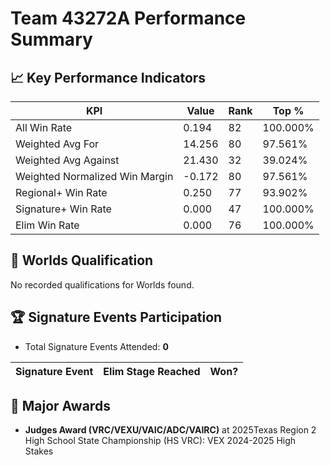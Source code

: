 # Team 43272A Performance Summary

## 📈 Key Performance Indicators
| KPI | Value | Rank | Top % |
| --- | ----- | ---- | ----- |
| All Win Rate | 0.194 | 82 | 100.000% |
| Weighted Avg For | 14.256 | 80 | 97.561% |
| Weighted Avg Against | 21.430 | 32 | 39.024% |
| Weighted Normalized Win Margin | -0.172 | 80 | 97.561% |
| Regional+ Win Rate | 0.250 | 77 | 93.902% |
| Signature+ Win Rate | 0.000 | 47 | 100.000% |
| Elim Win Rate | 0.000 | 76 | 100.000% |


## 🎯 Worlds Qualification
No recorded qualifications for Worlds found.

## 🏆 Signature Events Participation
- Total Signature Events Attended: **0**

| Signature Event | Elim Stage Reached | Won? |
|:----------------|:-------------------|:----|


## 🥇 Major Awards
- **Judges Award (VRC/VEXU/VAIC/ADC/VAIRC)** at 2025Texas Region 2 High School State Championship (HS VRC): VEX 2024-2025 High Stakes

